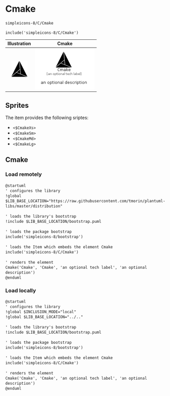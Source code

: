 # Cmake


```text
simpleicons-8/C/Cmake
```

```text
include('simpleicons-8/C/Cmake')
```



| Illustration | Cmake |
| :---: | :---: |
| ![illustration for Illustration](../../simpleicons-8/C/Cmake.png) | ![illustration for Cmake](../../simpleicons-8/C/Cmake.Local.png) |



## Sprites
The item provides the following sriptes:

- `<$CmakeXs>`
- `<$CmakeSm>`
- `<$CmakeMd>`
- `<$CmakeLg>`





## Cmake

### Load remotely
```plantuml
@startuml
' configures the library
!global $LIB_BASE_LOCATION="https://raw.githubusercontent.com/tmorin/plantuml-libs/master/distribution"

' loads the library's bootstrap
!include $LIB_BASE_LOCATION/bootstrap.puml

' loads the package bootstrap
include('simpleicons-8/bootstrap')

' loads the Item which embeds the element Cmake
include('simpleicons-8/C/Cmake')

' renders the element
Cmake('Cmake', 'Cmake', 'an optional tech label', 'an optional description')
@enduml
```

### Load locally
```plantuml
@startuml
' configures the library
!global $INCLUSION_MODE="local"
!global $LIB_BASE_LOCATION="../.."

' loads the library's bootstrap
!include $LIB_BASE_LOCATION/bootstrap.puml

' loads the package bootstrap
include('simpleicons-8/bootstrap')

' loads the Item which embeds the element Cmake
include('simpleicons-8/C/Cmake')

' renders the element
Cmake('Cmake', 'Cmake', 'an optional tech label', 'an optional description')
@enduml
```

